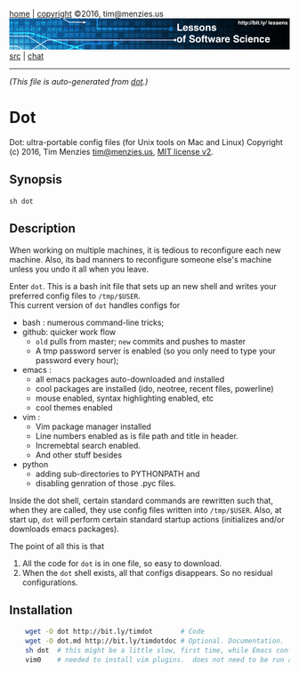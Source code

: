 [home](http://bit.ly/lessons) |
[copyright](https://github.com/lessen/src/blob/master/LICENSE.md) &copy;2016, tim&commat;menzies.us
<br>
[<img width=900 src="https://github.com/lessen/src/blob/master/img/banner.png?raw=true">](http://bit.ly/lessons)<br>
[src](https://github.com/lessen/src) |
[chat](https://lessons.slack.com/)

______

_(This file is auto-generated from [dot](dot).)_  

# Dot

Dot: ultra-portable config files  (for Unix tools on Mac and Linux)
Copyright (c) 2016, Tim Menzies tim@menzies.us, [MIT license v2](http://bit.ly/lessenlicense).

## Synopsis

    sh dot

## Description

When working on multiple machines, it is tedious to reconfigure each new
machine. Also, its bad manners to reconfigure someone else's machine unless
you undo it all when you leave.

Enter `dot`. This is a bash init file that sets up an new shell and writes
your preferred config files to `/tmp/$USER`.  
This current version of `dot` handles configs for 

- bash : numerous command-line tricks;
- github: quicker work flow 
     - `old` pulls from master; `new` commits and pushes to master
     - A tmp password server is enabled (so you only need to type
      your password every hour);
- emacs :
     - all emacs packages auto-downloaded and installed
     - cool packages are installed (ido, neotree, recent files, powerline)
     - mouse enabled, syntax highlighting enabled, etc
     - cool themes enabled
- vim :
     - Vim package manager installed
     - Line numbers enabled as is file path and title in header.
     - Incremebtal search enabled.
     - And other stuff besides
- python 
     - adding sub-directories to PYTHONPATH and
     - disabling genration of those .pyc files.

Inside the dot shell, certain
standard commands are rewritten such that, when they are called, they use
config files written into `/tmp/$USER`.  Also, at start up, `dot` will perform
certain standard startup actions (initializes and/or downloads emacs packages).


The point of all this is that

1. All the code for `dot` is in one file, so easy to download.
2. When the `dot` shell exists, all that configs
   disappears. So no residual configurations.

## Installation

```sh
    wget -O dot http://bit.ly/timdot       # Code
    wget -O dot.md http://bit.ly/timdotdoc # Optional. Documentation.
    sh dot  # this might be a little slow, first time, while Emacs configures
    vim0    # needed to install vim plugins.  does not need to be run again
```
